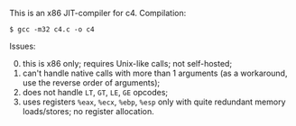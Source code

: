 This is an x86 JIT-compiler for c4.
Compilation:

    $ gcc -m32 c4.c -o c4

Issues:

0. this is x86 only; requires Unix-like calls; not self-hosted;
1. can't handle native calls with more than 1 arguments (as a workaround, use the reverse order of arguments);
2. does not handle `LT`, `GT`, `LE`, `GE` opcodes;
3. uses registers `%eax`, `%ecx`, `%ebp`, `%esp` only with quite redundant memory loads/stores; no register allocation.
